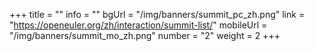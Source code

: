 +++
title = ""
info = ""
bgUrl = "/img/banners/summit_pc_zh.png"
link = "https://openeuler.org/zh/interaction/summit-list/"
mobileUrl = "/img/banners/summit_mo_zh.png"
number = "2"
weight =  2
+++
